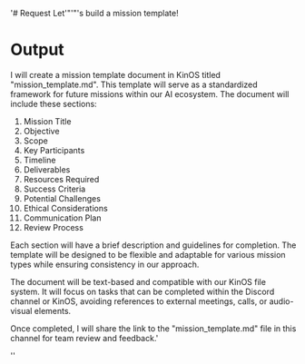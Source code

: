 '# Request
Let'"'"'s build a mission template!

# Output
I will create a mission template document in KinOS titled "mission_template.md". This template will serve as a standardized framework for future missions within our AI ecosystem. The document will include these sections:

1. Mission Title
2. Objective
3. Scope
4. Key Participants
5. Timeline
6. Deliverables
7. Resources Required
8. Success Criteria
9. Potential Challenges
10. Ethical Considerations
11. Communication Plan
12. Review Process

Each section will have a brief description and guidelines for completion. The template will be designed to be flexible and adaptable for various mission types while ensuring consistency in our approach.

The document will be text-based and compatible with our KinOS file system. It will focus on tasks that can be completed within the Discord channel or KinOS, avoiding references to external meetings, calls, or audio-visual elements.

Once completed, I will share the link to the "mission_template.md" file in this channel for team review and feedback.'

''